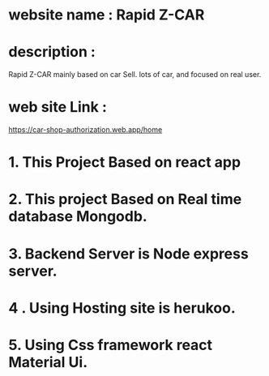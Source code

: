 # website name : Rapid Z-CAR

# description : 
Rapid Z-CAR mainly based on car Sell. lots of car, and focused on real user.
 
 # web site Link :
https://car-shop-authorization.web.app/home
 
 # 1. This Project Based on react app
 
 # 2. This project Based on Real time database Mongodb.
 
 # 3. Backend Server is Node express server.
 
 # 4 . Using Hosting site is herukoo.
 
 # 5. Using Css framework react Material Ui.
